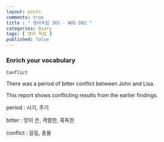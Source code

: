 ```yaml
---
layout: posts
comments: true
title : " 영어독립 365 - W05 D02 "
categories: Diary
tags: [ 영어 독립 ]
published: false
---
```


### Enrich your vocabulary

```
Conflict
```

There was a period of bitter conflict between John and Lisa.

This report shows conflicting results from the earlier findings.

period
 : 시기, 주기

bitter
 : 맛이 쓴, 격렬한, 혹독한

conflict
 : 갈등, 충돌




